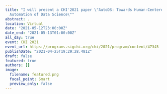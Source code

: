 ```yaml
---
title: "I will present a CHI'2021 paper \"AutoDS: Towards Human-Centered
  Automation of Data Science\""
abstract: .
location: Virtual
date: "2021-05-12T23:00:00Z"
date_end: "2021-05-13T01:00:00Z"
all_day: true
event: CHI 2021
event_url: https://programs.sigchi.org/chi/2021/program/content/47345
publishDate: "2021-04-25T19:29:28.481Z"
draft: false
featured: true
authors: []
image:
  filename: featured.png
  focal_point: Smart
  preview_only: false
---
```

